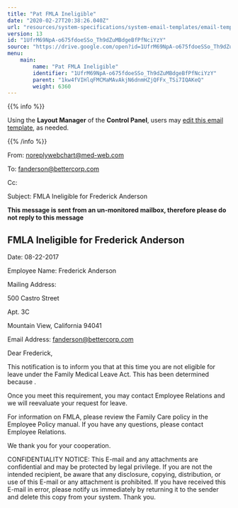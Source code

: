 ```yaml
---
title: "Pat FMLA Ineligible"
date: "2020-02-27T20:38:26.040Z"
url: "resources/system-specifications/system-email-templates/email-templates-from-chart/pat-fmla-ineligible.html"
version: 13
id: "1UfrM69NpA-o675fdoeSSo_Th9dZuMBdgeBfPfNciYzY"
source: "https://drive.google.com/open?id=1UfrM69NpA-o675fdoeSSo_Th9dZuMBdgeBfPfNciYzY"
menu:
    main:
        name: "Pat FMLA Ineligible"
        identifier: "1UfrM69NpA-o675fdoeSSo_Th9dZuMBdgeBfPfNciYzY"
        parent: "1kw4fVIHlqFMCMaMAvAkjN6dnmHZjQFFx_TSi7IQAKeQ"
        weight: 6360
---
```









{{% info %}}

Using the **Layout Manager** of the **Control Panel**, users may [edit this email template](https://system/?f=admin&subfunc=layout_manager&search_for=email&layout_search=Go&lv_layout_manager_limit=0&opp=edit&doc_type=EFI&old_module=Email&old_name=Pat+FMLA+Ineligible&active=0), as needed.

{{% /info %}}


From: noreplywebchart@med-web.com

To: fanderson@bettercorp.com

Cc:

Subject: FMLA Ineligible for Frederick Anderson



****This message is sent from an un-monitored mailbox, therefore please do not reply to this message****

## FMLA Ineligible for Frederick Anderson

Date: 08-22-2017

Employee Name: Frederick Anderson

Mailing Address:

500 Castro Street

Apt. 3C

Mountain View, California 94041



Email Address: fanderson@bettercorp.com



Dear Frederick,

This notification is to inform you that at this time you are not eligible for leave under the Family Medical Leave Act. This has been determined because .

Once you meet this requirement, you may contact Employee Relations and we will reevaluate your request for leave.

For information on FMLA, please review the Family Care policy in the Employee Policy manual. If you have any questions, please contact Employee Relations.

We thank you for your cooperation.





CONFIDENTIALITY NOTICE: This E-mail and any attachments are confidential and may be protected by legal privilege. If you are not the intended recipient, be aware that any disclosure, copying, distribution, or use of this E-mail or any attachment is prohibited. If you have received this E-mail in error, please notify us immediately by returning it to the sender and delete this copy from your system. Thank you.


